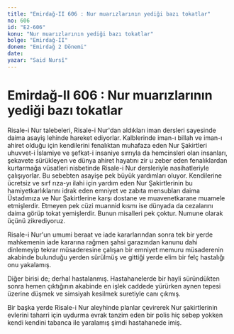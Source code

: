 ```yaml
---
title: "Emirdağ-II 606 : Nur muarızlarının yediği bazı tokatlar"
no: 606
id: "E2-606"
konu: "Nur muarızlarının yediği bazı tokatlar"
bolge: "Emirdağ-II"
donem: "Emirdağ 2 Dönemi"
date: 
yazar: "Said Nursî"
---
```


# Emirdağ-II 606 : Nur muarızlarının yediği bazı tokatlar

Risale-i Nur talebeleri, Risale-i Nur'dan aldıkları iman dersleri sayesinde daima asayiş lehinde hareket ediyorlar. Kalblerinde iman-ı billah ve iman-ı ahiret olduğu için kendilerini fenalıktan muhafaza eden Nur Şakirtleri uhuvvet-i İslamiye ve şefkat-i insaniye sırrıyla da hemcinsleri olan insanları, şekavete sürükleyen ve dünya ahiret hayatını zir u zeber eden fenalıklardan kurtarmağa vüsatleri nisbetinde Risale-i Nur dersleriyle nasihatleriyle çalışıyorlar. Bu sebebten asayişe pek büyük yardımları oluyor. Kendilerine ücretsiz ve sırf rıza-yı ilahi için yardım eden Nur Şakirtlerinin bu hamiyetkarlıklarını idrak eden emniyet ve zabıta mensubları daima Üstadımıza ve Nur Şakirtlerine karşı dostane ve muavenetkarane muamele etmişlerdir. Etmeyen pek cüzi muannid kısmı ise dünyada da cezalarını daima görüp tokat yemişlerdir. Bunun misalleri pek çoktur. Numune olarak üçünü zikrediyoruz.

Risale-i Nur'un umumi beraat ve iade kararlarından sonra tek bir yerde mahkemenin iade kararına rağmen şahsi garazından kanunu dahi dinlemeyip tekrar müsaderesine çalışan bir emniyet memuru müsaderenin akabinde bulunduğu yerden sürülmüş ve gittiği yerde elim bir felç hastalığı onu yakalamış.

Diğer birisi de; derhal hastalanmış. Hastahanelerde bir hayli süründükten sonra hemen çıktığının akabinde en işlek caddede yürürken aynen tepesi üzerine düşmek ve simsiyah kesilmek suretiyle canı çıkmış.

Bir başka yerde Risale-i Nur aleyhinde planlar çevirerek Nur şakirtlerinin evlerini taharri için uydurma evrak tanzim eden bir polis hiç sebep yokken kendi kendini tabanca ile yaralamış şimdi hastahanede imiş.
